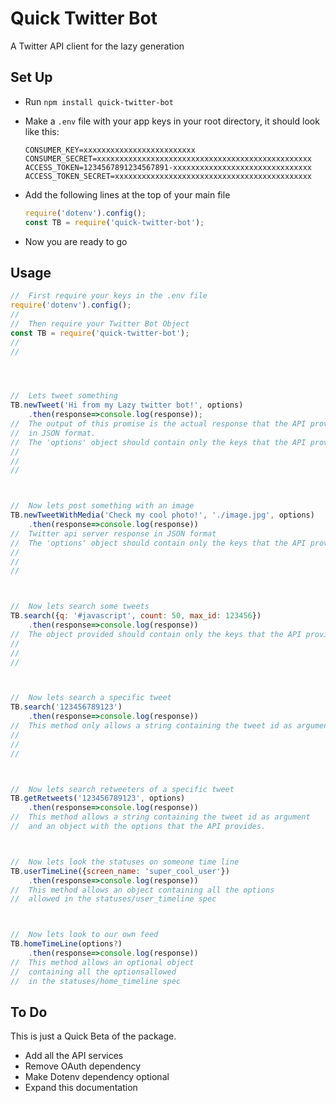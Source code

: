 # Quick Twitter Bot

A Twitter API client for the lazy generation

## Set Up

* Run `npm install quick-twitter-bot`

* Make a `.env` file with your app keys in your root directory, it should look like this:

    ```shell
    CONSUMER_KEY=xxxxxxxxxxxxxxxxxxxxxxxxx
    CONSUMER_SECRET=xxxxxxxxxxxxxxxxxxxxxxxxxxxxxxxxxxxxxxxxxxxxxxxx
    ACCESS_TOKEN=1234567891234567891-xxxxxxxxxxxxxxxxxxxxxxxxxxxxxxx
    ACCESS_TOKEN_SECRET=xxxxxxxxxxxxxxxxxxxxxxxxxxxxxxxxxxxxxxxxxxxx
    ```


* Add the following lines at the top of your main file

    ```js
    require('dotenv').config();
    const TB = require('quick-twitter-bot');
    ```

* Now you are ready to go

## Usage

```js
//  First require your keys in the .env file
require('dotenv').config();
//
//  Then require your Twitter Bot Object
const TB = require('quick-twitter-bot');
//
//




//  Lets tweet something
TB.newTweet('Hi from my Lazy twitter bot!', options)
    .then(response=>console.log(response));
//  The output of this promise is the actual response that the API provides,
//  in JSON format.
//  The 'options' object should contain only the keys that the API provides
//
//
//



//  Now lets post something with an image
TB.newTweetWithMedia('Check my cool photo!', './image.jpg', options)
    .then(response=>console.log(response))
//  Twitter api server response in JSON format
//  The 'options' object should contain only the keys that the API provides
//
//
//



//  Now lets search some tweets
TB.search({q: '#javascript', count: 50, max_id: 123456})
    .then(response=>console.log(response))
//  The object provided should contain only the keys that the API provides
//
//
//



//  Now lets search a specific tweet
TB.search('123456789123')
    .then(response=>console.log(response))
//  This method only allows a string containing the tweet id as argument
//
//
//



//  Now lets search retweeters of a specific tweet
TB.getRetweets('123456789123', options)
    .then(response=>console.log(response))
//  This method allows a string containing the tweet id as argument
//  and an object with the options that the API provides.



//  Now lets look the statuses on someone time line
TB.userTimeLine({screen_name: 'super_cool_user'})
    .then(response=>console.log(response))
//  This method allows an object containing all the options
//  allowed in the statuses/user_timeline spec



//  Now lets look to our own feed
TB.homeTimeLine(options?)
    .then(response=>console.log(response))
//  This method allows an optional object
//  containing all the optionsallowed 
//  in the statuses/home_timeline spec


```


## To Do
This is just a Quick Beta of the package.


* Add all the API services
* Remove OAuth dependency
* Make Dotenv dependency optional
* Expand this documentation









